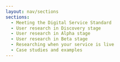```yaml
---
layout: nav/sections
sections:
  - Meeting the Digital Service Standard
  - User research in Discovery stage
  - User research in Alpha stage
  - User research in Beta stage
  - Researching when your service is live
  - Case studies and examples
---
```

